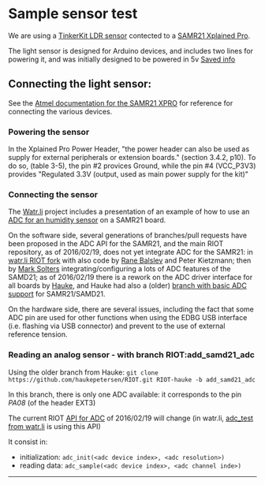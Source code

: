 
# Sample sensor test

We are using a [TinkerKit LDR sensor](https://store.arduino.cc/product/T000090)
contected to a [SAMR21 Xplained Pro](https://github.com/RIOT-OS/RIOT/wiki/Board%3A-SAMR21-xpro).

The light sensor is designed for Arduino devices, and includes two lines for powering it, and was initially designed to be powered in 5v
[Saved info](http://web.archive.org/web/20140724114216/http://www.tinkerkit.com/ldr/)

## Connecting the light sensor:

See the [Atmel documentation for the SAMR21 XPRO](http://www.atmel.com/images/atmel-42243-samr21-xplained-pro_user-guide.pdf) for reference for connecting the various devices.

### Powering the sensor

In the Xplained Pro Power Header, "the power header can also be used as
supply for external peripherals or extension boards." (section 3.4.2, p10).
To do so, (table 3-5), the pin #2 provices Ground, while the pin #4 (VCC_P3V3) provides "Regulated 3.3V (output, used as main power supply for the kit)"

### Connecting the sensor

The [Watr.li](http://watr.li) project includes a presentation of an example of how to use an [ADC for an humidity sensor](http://watr.li/Sensing-moisture.html) on a SAMR21 board.

On the software side, several generations of branches/pull requests have been proposed in the ADC API for the SAMR21, and the main RIOT repository, as of 2016/02/19, does not yet integrate ADC for the SAMR21:
in [watr.li RIOT fork](https://github.com/RIOT-OS/RIOT/compare/master...watr-li:master)
with also code
by [Rane Balslev](https://github.com/RIOT-OS/RIOT/pull/2063) and Peter Kietzmann;
then by [Mark Solters](https://github.com/RIOT-OS/RIOT/pull/4162) integrating/configuring a lots of ADC features of the SAMD21;
as of 2016/02/19 there is a rework on the ADC driver interface for all boards by [Hauke](https://github.com/RIOT-OS/RIOT/pull/4430), and Hauke had also a (older) [branch with basic ADC support](https://github.com/RIOT-OS/RIOT/compare/master...haukepetersen:add_samd21_adc) for SAMR21/SAMD21.

On the hardware side, there are several issues, including the fact that some ADC pin are used for other functions when using the EDBG USB interface (i.e. flashing via USB connector) and prevent to the use of external reference tension.

### Reading an analog sensor - with branch RIOT:add_samd21_adc

Using the older branch from Hauke:
```git clone https://github.com/haukepetersen/RIOT.git RIOT-hauke -b add_samd21_adc```

In this branch, there is only one ADC available: it corresponds to
the pin *PA08* (of the header EXT3)

The current RIOT [API for ADC](http://riot-os.org/api/group__drivers__periph__adc.html) of 2016/02/19 will change (in watr.li, [adc_test from watr.li](https://github.com/watr-li/nodes/blob/master/adc_test/main.c) is using this API)

It consist in:
* initialization: `adc_init(<adc device index>, <adc resolution>)`
* reading data: `adc_sample(<adc device index>, <adc channel inde>)`

----



